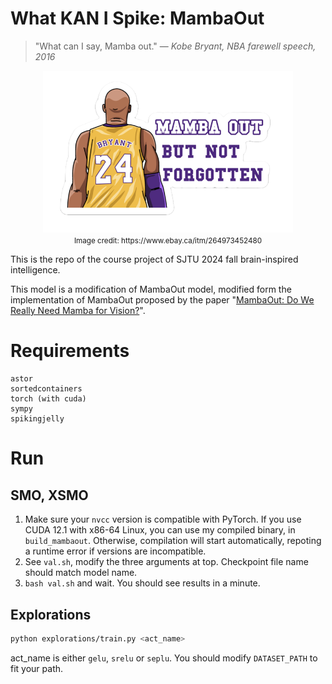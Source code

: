 # What KAN I Spike: MambaOut

> "What can I say, Mamba out." — *Kobe Bryant, NBA farewell speech, 2016*

<p align="center">
<img src="https://raw.githubusercontent.com/yuweihao/misc/master/MambaOut/mamba_out.png" width="400"> <br>
<small>Image credit: https://www.ebay.ca/itm/264973452480</small>
</p>


This is the repo of the course project of SJTU 2024 fall brain-inspired intelligence.

This model is a modification of MambaOut model, modified form the implementation of MambaOut proposed by the paper "[MambaOut: Do We Really Need Mamba for Vision?](https://arxiv.org/abs/2405.07992)". 

# Requirements

```
astor
sortedcontainers
torch (with cuda)
sympy
spikingjelly
```

# Run 
## SMO, XSMO

1. Make sure your `nvcc` version is compatible with PyTorch. If you use CUDA 12.1 with x86-64 Linux, you can use my compiled binary, in `build_mambaout`. Otherwise, compilation will start automatically,  repoting a runtime error if versions are incompatible.
2. See `val.sh`, modify the three arguments at top. Checkpoint file name should match model name.
3. `bash val.sh` and wait. You should see results in a minute.

## Explorations
```bash
python explorations/train.py <act_name>
```
act_name is either `gelu`, `srelu` or `seplu`. You should modify `DATASET_PATH` to fit your path.